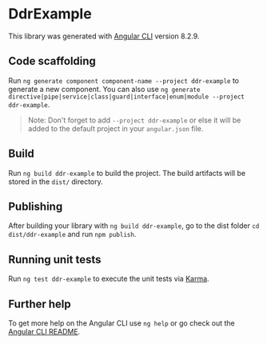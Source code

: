# DdrExample

This library was generated with [Angular CLI](https://github.com/angular/angular-cli) version 8.2.9.

## Code scaffolding

Run `ng generate component component-name --project ddr-example` to generate a new component. You can also use `ng generate directive|pipe|service|class|guard|interface|enum|module --project ddr-example`.
> Note: Don't forget to add `--project ddr-example` or else it will be added to the default project in your `angular.json` file. 

## Build

Run `ng build ddr-example` to build the project. The build artifacts will be stored in the `dist/` directory.

## Publishing

After building your library with `ng build ddr-example`, go to the dist folder `cd dist/ddr-example` and run `npm publish`.

## Running unit tests

Run `ng test ddr-example` to execute the unit tests via [Karma](https://karma-runner.github.io).

## Further help

To get more help on the Angular CLI use `ng help` or go check out the [Angular CLI README](https://github.com/angular/angular-cli/blob/master/README.md).
